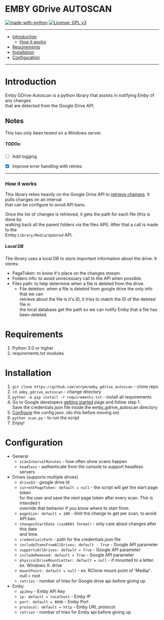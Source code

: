 # EMBY GDrive AUTOSCAN

[![made-with-python](https://img.shields.io/badge/Made%20with-Python-blue.svg?style=flat-square)](https://www.python.org/)
[![License: GPL v3](https://img.shields.io/badge/License-GPL%203-blue.svg?style=flat-square)](https://github.com/atrpm/emby_gdrive_autoscan/blob/master/LICENSE.md)

---
- [Introduction](#introduction)
    - [How it works](#how-it-works)
- [Requirements](#requirements)
- [Installation](#installation)
- [Configuration](#configuration)
---

# Introduction

Emby GDrive Autoscan is a python library that assists in notifying Emby of any changes  
that are detected from the Google Drive API.

## Notes

This has only been tested on a Windows server.

##### TODOs:
- [ ] Add logging
- [x] Improve error handling with retries


---

### How it works

This library relies heavily on the Google Drive API to [retrieve changes](https://developers.google.com/drive/api/v3/manage-changes). It pulls changes on an interval  
that can be configure to avoid API bans.

Once the list of changes is retrieved, it gets the path for each file (this is done by  
walking back all the parent folders via the files API). After that a call is made to the  
Emby `Library/Media/Updated` API.

##### Local DB

The library uses a local DB to store important information about the drive. It stores:  
- PageToken: to know it's place on the changes stream.
- Folders info: to avoid unnecessary call to the API when possible.
- Files path: to help determine when a file is deleted from the drive.
    - File deletion: when a file is deleted from google drive the only info that we can  
    retrieve about the file is it's ID, it tries to match the ID of the deleted file in  
    the local database get the path so we can notify Emby that a file has been deleted.

# Requirements

1. Python 3.0 or higher
2. requirements.txt modules

# Installation

1. `git clone https://github.com/atrpm/emby_gdrive_autoscan` - clone repo 
2. `cd emby_gdrive_autoscan` - change directory
3. `python -m pip install -r requirements.txt` - install all requirements
4. Go to Google developers [getting started](https://developers.google.com/drive/api/v3/quickstart/go) page and follow step 1.  
    Save the credentials.json file inside the emby_gdrive_autoscan directory
5. [Configure](#Configure) the config.json. (do this before moving on)
6. `python scan.py` - to run the script
7. Enjoy!

# Configuration

- General
    - `scanIntervalMinutes` - how often show scans happen
    - `headless` - authenticate from the console to support headless servers
- Drives (supports multiple drives)
    - `driveId` - google drive Id
    - `currentPageToken: default = null` - the script will get the start page token  
    for the user and save the next page token after every scan. This is intended t  
    override that behavior if you know where to start from.
    - `pageSize: default = 100` - limit the change to get per scan, to avoid API ban.
    - `changesStartDate (iso8601 format)` - only care about changes after this date  
    and time.
    - `credentialsPath` - path for the credentials.json file
    - `includeItemsFromAllDrives: default - True` - Google API parameter
    - `supportsAllDrives: default = True` - Google API parameter
    - `includeRemoved: default = True` - Google API parameter
    - `physicalDriveMountLetter: default = null` - if mounted to a letter. ex. Windows X: drive
    - `mountPoint: default = null` - ex. RClone mount point of 'Media/'. null = root 
    - `retries` - number of tries for Google drive api before giving up
- Emby
    - `apiKey` - Emby API Key
    - `ip: default = localhost` - Emby IP
    - `port: default = 8096` - Emby Port
    - `protocol: default = http` - Emby URL protocol  
    - `retries` - number of tries for Emby api before giving up
  




